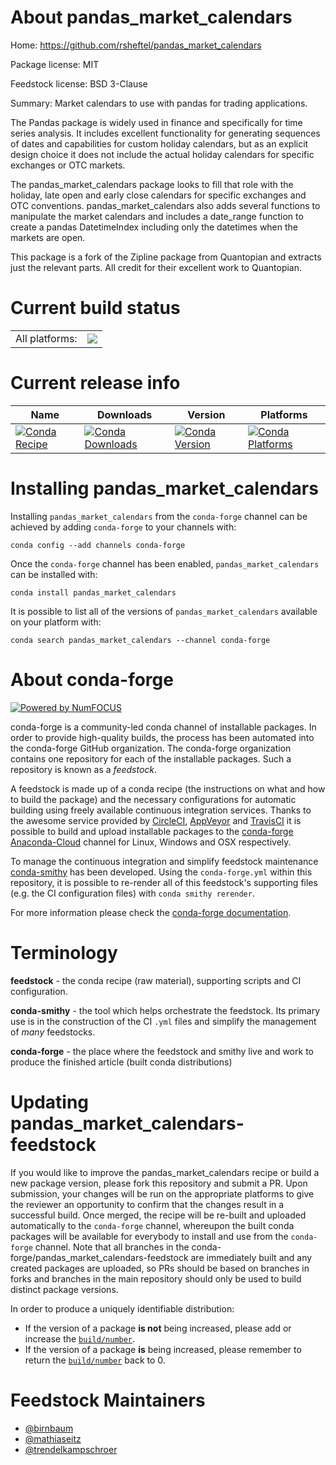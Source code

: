 About pandas_market_calendars
=============================

Home: https://github.com/rsheftel/pandas_market_calendars

Package license: MIT

Feedstock license: BSD 3-Clause

Summary: Market calendars to use with pandas for trading applications.

The Pandas package is widely used in finance and specifically for time
series analysis. It includes excellent functionality for generating
sequences of dates and capabilities for custom holiday calendars, but as
an explicit design choice it does not include the actual holiday calendars
for specific exchanges or OTC markets.

The pandas_market_calendars package looks to fill that role with the
holiday, late open and early close calendars for specific exchanges and
OTC conventions. pandas_market_calendars also adds several functions to
manipulate the market calendars and includes a date_range function to
create a pandas DatetimeIndex including only the datetimes when the
markets are open.

This package is a fork of the Zipline package from Quantopian and extracts
just the relevant parts. All credit for their excellent work to Quantopian.


Current build status
====================


<table><tr><td>All platforms:</td>
    <td>
      <a href="https://dev.azure.com/conda-forge/feedstock-builds/_build/latest?definitionId=6826&branchName=master">
        <img src="https://dev.azure.com/conda-forge/feedstock-builds/_apis/build/status/pandas_market_calendars-feedstock?branchName=master">
      </a>
    </td>
  </tr>
</table>

Current release info
====================

| Name | Downloads | Version | Platforms |
| --- | --- | --- | --- |
| [![Conda Recipe](https://img.shields.io/badge/recipe-pandas_market_calendars-green.svg)](https://anaconda.org/conda-forge/pandas_market_calendars) | [![Conda Downloads](https://img.shields.io/conda/dn/conda-forge/pandas_market_calendars.svg)](https://anaconda.org/conda-forge/pandas_market_calendars) | [![Conda Version](https://img.shields.io/conda/vn/conda-forge/pandas_market_calendars.svg)](https://anaconda.org/conda-forge/pandas_market_calendars) | [![Conda Platforms](https://img.shields.io/conda/pn/conda-forge/pandas_market_calendars.svg)](https://anaconda.org/conda-forge/pandas_market_calendars) |

Installing pandas_market_calendars
==================================

Installing `pandas_market_calendars` from the `conda-forge` channel can be achieved by adding `conda-forge` to your channels with:

```
conda config --add channels conda-forge
```

Once the `conda-forge` channel has been enabled, `pandas_market_calendars` can be installed with:

```
conda install pandas_market_calendars
```

It is possible to list all of the versions of `pandas_market_calendars` available on your platform with:

```
conda search pandas_market_calendars --channel conda-forge
```


About conda-forge
=================

[![Powered by NumFOCUS](https://img.shields.io/badge/powered%20by-NumFOCUS-orange.svg?style=flat&colorA=E1523D&colorB=007D8A)](http://numfocus.org)

conda-forge is a community-led conda channel of installable packages.
In order to provide high-quality builds, the process has been automated into the
conda-forge GitHub organization. The conda-forge organization contains one repository
for each of the installable packages. Such a repository is known as a *feedstock*.

A feedstock is made up of a conda recipe (the instructions on what and how to build
the package) and the necessary configurations for automatic building using freely
available continuous integration services. Thanks to the awesome service provided by
[CircleCI](https://circleci.com/), [AppVeyor](https://www.appveyor.com/)
and [TravisCI](https://travis-ci.org/) it is possible to build and upload installable
packages to the [conda-forge](https://anaconda.org/conda-forge)
[Anaconda-Cloud](https://anaconda.org/) channel for Linux, Windows and OSX respectively.

To manage the continuous integration and simplify feedstock maintenance
[conda-smithy](https://github.com/conda-forge/conda-smithy) has been developed.
Using the ``conda-forge.yml`` within this repository, it is possible to re-render all of
this feedstock's supporting files (e.g. the CI configuration files) with ``conda smithy rerender``.

For more information please check the [conda-forge documentation](https://conda-forge.org/docs/).

Terminology
===========

**feedstock** - the conda recipe (raw material), supporting scripts and CI configuration.

**conda-smithy** - the tool which helps orchestrate the feedstock.
                   Its primary use is in the construction of the CI ``.yml`` files
                   and simplify the management of *many* feedstocks.

**conda-forge** - the place where the feedstock and smithy live and work to
                  produce the finished article (built conda distributions)


Updating pandas_market_calendars-feedstock
==========================================

If you would like to improve the pandas_market_calendars recipe or build a new
package version, please fork this repository and submit a PR. Upon submission,
your changes will be run on the appropriate platforms to give the reviewer an
opportunity to confirm that the changes result in a successful build. Once
merged, the recipe will be re-built and uploaded automatically to the
`conda-forge` channel, whereupon the built conda packages will be available for
everybody to install and use from the `conda-forge` channel.
Note that all branches in the conda-forge/pandas_market_calendars-feedstock are
immediately built and any created packages are uploaded, so PRs should be based
on branches in forks and branches in the main repository should only be used to
build distinct package versions.

In order to produce a uniquely identifiable distribution:
 * If the version of a package **is not** being increased, please add or increase
   the [``build/number``](https://conda.io/docs/user-guide/tasks/build-packages/define-metadata.html#build-number-and-string).
 * If the version of a package **is** being increased, please remember to return
   the [``build/number``](https://conda.io/docs/user-guide/tasks/build-packages/define-metadata.html#build-number-and-string)
   back to 0.

Feedstock Maintainers
=====================

* [@birnbaum](https://github.com/birnbaum/)
* [@mathiaseitz](https://github.com/mathiaseitz/)
* [@trendelkampschroer](https://github.com/trendelkampschroer/)

